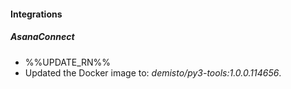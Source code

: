 
#### Integrations

##### AsanaConnect

- %%UPDATE_RN%%
- Updated the Docker image to: *demisto/py3-tools:1.0.0.114656*.
